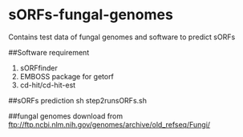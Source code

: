 # sORFs-fungal-genomes
Contains test data of fungal genomes and software to predict sORFs

##Software requirement
1. sORFfinder
2. EMBOSS package for getorf
3. cd-hit/cd-hit-est

##sORFs prediction
sh step2runsORFs.sh

##fungal genomes
download from ftp://ftp.ncbi.nlm.nih.gov/genomes/archive/old_refseq/Fungi/

